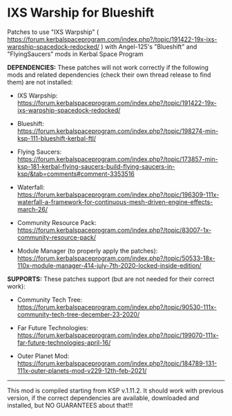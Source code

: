 # IXS Warship for Blueshift #

Patches to use "IXS Warpship" ( https://forum.kerbalspaceprogram.com/index.php?/topic/191422-19x-ixs-warpship-spacedock-redocked/ ) with Angel-125's "Blueshift" and "FlyingSaucers" mods in Kerbal Space Program

**DEPENDENCIES:**
These patches will not work correctly if the following mods and related dependencies (check their own thread release to find them) are not installed:

- IXS Warpship:
https://forum.kerbalspaceprogram.com/index.php?/topic/191422-19x-ixs-warpship-spacedock-redocked/

- Blueshift:
https://forum.kerbalspaceprogram.com/index.php?/topic/198274-min-ksp-111-blueshift-kerbal-ftl/

- Flying Saucers:
https://forum.kerbalspaceprogram.com/index.php?/topic/173857-min-ksp-181-kerbal-flying-saucers-build-flying-saucers-in-ksp/&tab=comments#comment-3353516

- Waterfall:
https://forum.kerbalspaceprogram.com/index.php?/topic/196309-111x-waterfall-a-framework-for-continuous-mesh-driven-engine-effects-march-26/

- Community Resource Pack:
https://forum.kerbalspaceprogram.com/index.php?/topic/83007-1x-community-resource-pack/

- Module Manager (to properly apply the patches):
https://forum.kerbalspaceprogram.com/index.php?/topic/50533-18x-110x-module-manager-414-july-7th-2020-locked-inside-edition/

**SUPPORTS:**
These patches support (but are not needed for their correct work):

- Community Tech Tree:
https://forum.kerbalspaceprogram.com/index.php?/topic/90530-111x-community-tech-tree-december-23-2020/

- Far Future Technologies:
https://forum.kerbalspaceprogram.com/index.php?/topic/199070-111x-far-future-technologies-april-16/

- Outer Planet Mod:
https://forum.kerbalspaceprogram.com/index.php?/topic/184789-131-111x-outer-planets-mod-v229-12th-feb-2021/

---------------------------------

This mod is compiled starting from KSP v.1.11.2.
It should work with previous version, if the correct dependencies are available, downloaded and installed, but NO GUARANTEES about that!!!
